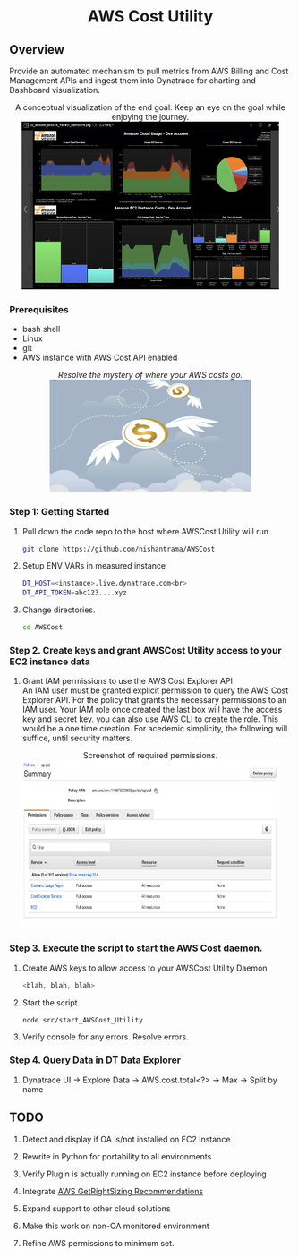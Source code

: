 <h1 align="center"> AWS Cost Utility<project-name></h1>

## Overview
Provide an automated mechanism to pull metrics from AWS Billing and Cost Management APIs and ingest them into Dynatrace for charting and Dashboard visualization.


<p align="center">
A conceptual visualization of the end goal. Keep an eye on the goal while enjoying the journey.<br>
  <img width="460" height="300" src="assets/AppMon_Screenshot.png">
</p>

### Prerequisites
- bash shell
- Linux
- git
- AWS instance with AWS Cost API enabled


<project-description></p>
<p align="center"><i>Resolve the mystery of where your AWS costs go.<project-description></i><br>
 <img width="360" height="200" src="assets/Cloud_Money.png">
</p>



### Step 1: Getting Started




1. Pull down the code repo to the host where AWSCost Utility will run.

   ```bash
   git clone https://github.com/nishantrama/AWSCost
   ```

2. Setup ENV_VARs in measured instance
   ```bash
   DT_HOST=<instance>.live.dynatrace.com<br>
   DT_API_TOKEN=abc123....xyz
   ```

3. Change directories.

    ```bash
    cd AWSCost
    ```

### Step 2. Create keys and grant AWSCost Utility access to your EC2 instance data

1. Grant IAM permissions to use the AWS Cost Explorer API<br>
An IAM user must be granted explicit permission to query the AWS Cost Explorer API. For the policy that grants the necessary permissions to an IAM user. Your IAM role once created the last box will have the access key and secret key. you can also use AWS CLI to create the role. This would be a one time creation.  For acedemic simplicity, the following will suffice, until security matters.
<p align="center">
Screenshot of required permissions.<br>
  <img width="460" height="300" src="assets/IAMConfig.png">
</p>


### Step 3. Execute the script to start the AWS Cost daemon. 

1. Create AWS keys to allow access to your AWSCost Utility Daemon

   ```bash
   <blah, blah, blah>
   ```

2. Start the script.

   ```bash
   node src/start_AWSCost_Utility
   ```

3. Verify console for any errors.  Resolve errors.  <Magic happens here>




### Step 4. Query Data in DT Data Explorer

1. Dynatrace UI -> Explore Data -> AWS.cost.total<?> -> Max -> Split by name


## TODO
1. Detect and display if OA is/not installed on EC2 Instance

2. Rewrite in Python for portability to all environments

3. Verify Plugin is actually running on EC2 instance before deploying

4. Integrate [AWS GetRightSizing Recommendations](
https://docs.aws.amazon.com/aws-cost-management/latest/APIReference/API_GetRightsizingRecommendation.html)

5. Expand support to other cloud solutions 

6. Make this work on non-OA monitored environment

7. Refine AWS permissions to minimum set.
